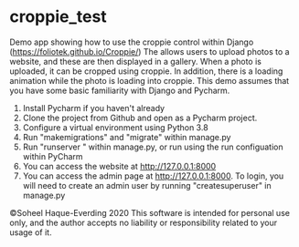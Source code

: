 # croppie_test
Demo app showing how to use the croppie control within Django (https://foliotek.github.io/Croppie/)
The allows users to upload photos to a website, and these are then displayed in a gallery.
When a photo is uploaded, it can be cropped using croppie.
In addition, there is a loading animation while the photo is loading into croppie.
This demo assumes that you have some basic familiarity with Django and Pycharm.

1. Install Pycharm if you haven't already
2. Clone the project from Github and open as a Pycharm project.
3. Configure a virtual environment using Python 3.8
4. Run "makemigrations" and "migrate" within manage.py
5. Run "runserver <port number>" within manage.py, or run using the run configuation within PyCharm
6. You can access the website at http://127.0.0.1:8000
7. You can access the admin page at http://127.0.0.1:8000. To login, you will need to create an admin user by running "createsuperuser" in manage.py
  
&copy;Soheel Haque-Everding 2020
This software is intended for personal use only, and the author accepts no liability or responsibility related to your usage of it.
